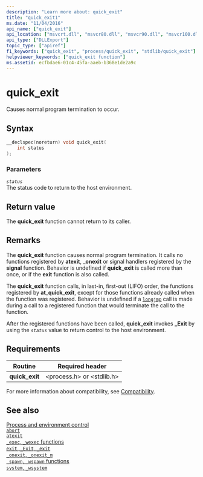 ```yaml
---
description: "Learn more about: quick_exit"
title: "quick_exit1"
ms.date: "11/04/2016"
api_name: ["quick_exit"]
api_location: ["msvcrt.dll", "msvcr80.dll", "msvcr90.dll", "msvcr100.dll", "msvcr100_clr0400.dll", "msvcr110.dll", "msvcr110_clr0400.dll", "msvcr120.dll", "msvcr120_clr0400.dll", "ucrtbase.dll", "api-ms-win-crt-runtime-l1-1-0.dll"]
api_type: ["DLLExport"]
topic_type: ["apiref"]
f1_keywords: ["quick_exit", "process/quick_exit", "stdlib/quick_exit"]
helpviewer_keywords: ["quick_exit function"]
ms.assetid: ecfbdae6-01c4-45fa-aaeb-b368e1de2a9c
---
```

# quick_exit

Causes normal program termination to occur.

## Syntax

```C
__declspec(noreturn) void quick_exit(
    int status
);
```

### Parameters

*`status`*\
The status code to return to the host environment.

## Return value

The **quick_exit** function cannot return to its caller.

## Remarks

The **quick_exit** function causes normal program termination. It calls no functions registered by **atexit**, **_onexit** or signal handlers registered by the **signal** function. Behavior is undefined if **quick_exit** is called more than once, or if the **exit** function is also called.

The **quick_exit** function calls, in last-in, first-out (LIFO) order, the functions registered by **at_quick_exit**, except for those functions already called when the function was registered.  Behavior is undefined if a [`longjmp`](longjmp.md) call is made during a call to a registered function that would terminate the call to the  function.

After the registered functions have been called, **quick_exit** invokes **_Exit** by using the *`status`* value to return control to the host environment.

## Requirements

|Routine|Required header|
|-------------|---------------------|
|**quick_exit**|\<process.h> or \<stdlib.h>|

For more information about compatibility, see [Compatibility](../compatibility.md).

## See also

[Process and environment control](../process-and-environment-control.md)\
[`abort`](abort.md)\
[`atexit`](atexit.md)\
[`_exec`, `_wexec` functions](../exec-wexec-functions.md)\
[`exit`, `_Exit`, `_exit`](exit-exit-exit.md)\
[`_onexit`, `_onexit_m`](onexit-onexit-m.md)\
[`_spawn`, `_wspawn` functions](../spawn-wspawn-functions.md)\
[`system`, `_wsystem`](system-wsystem.md)
